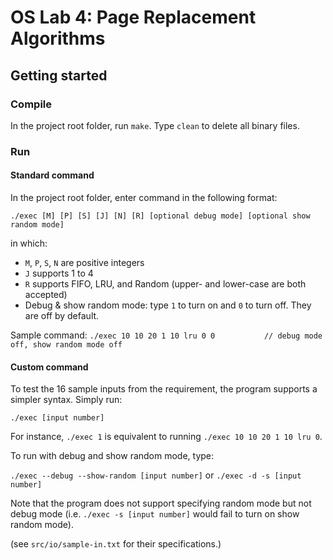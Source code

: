 # OS Lab 4: Page Replacement Algorithms

## Getting started

### Compile

In the project root folder, run `make`. Type `clean` to delete all binary files.

### Run

#### Standard command

In the project root folder, enter command in the following format:

`./exec [M] [P] [S] [J] [N] [R] [optional debug mode] [optional show random mode]`

in which:
- `M`, `P`, `S`, `N` are positive integers
- `J` supports 1 to 4
- `R` supports FIFO, LRU, and Random (upper- and lower-case are both accepted)
- Debug & show random mode: type `1` to turn on and `0` to turn off. They are off by default.

Sample command: `./exec 10 10 20 1 10 lru 0 0           // debug mode off, show random mode off`

#### Custom command

To test the 16 sample inputs from the requirement, the program supports a simpler syntax. Simply run:

`./exec [input number]`

For instance, `./exec 1` is equivalent to running `./exec 10 10 20 1 10 lru 0`.

To run with debug and show random mode, type:

`./exec --debug --show-random [input number]` or `./exec -d -s [input number]` 

Note that the program does not support specifying random mode but not debug mode (i.e. `./exec -s [input number]` would fail to turn on show random mode).


(see `src/io/sample-in.txt` for their specifications.)
